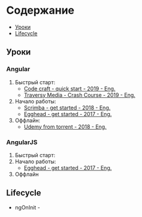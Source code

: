 # Содержание

- [Уроки](#Уроки)
- [Lifecycle](#Lifecycle)

## Уроки

### Angular

1. Быстрый старт:
    - [Code craft - quick start - 2019 - Eng.][ACodeCraft]
    - [Traversy Media - Crash Course - 2019 - Eng.][ACrashCourse]
2. Начало работы:
    - [Scrimba - get started - 2018 - Eng.][AScrimba]
    - [Egghead - get started - 2017 - Eng.][AEggheadAngular]
3. Оффлайн:
    - [Udemy from torrent - 2018 - Eng.][AUdemy]

[AUdemy]: https://rutracker.org/forum/viewtopic.php?t=5534170
[AScrimba]: https://scrimba.com/g/gyourfirstangularapp
[ACodeCraft]: https://codecraft.tv/courses/angular/quickstart/overview/
[ACrashCourse]: https://www.youtube.com/watch?v=Fdf5aTYRW0E
[AEggheadAngular]: https://egghead.io/lessons/angular-say-hello-world-to-angular-2

### AngularJS

1. Быстрый старт:
2. Начало работы:
    - [Egghead - get started - 2017 - Eng.][AEggheadAngularJS]
3. Оффлайн

[AEggheadAngularJS]: https://egghead.io/lessons/angularjs-introduction-to-building-an-angularjs-app

## Lifecycle

- ngOnInit -